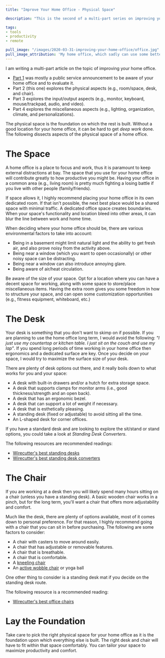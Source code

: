 ```yaml
---
title: "Improve Your Home Office - Physical Space"

description: "This is the second of a multi-part series on improving your home office. In this part, we talk about the physical aspects of your home office (space, desk, and chair)."

tags:
- tools
- productivity
- remote

pull_image: "/images/2020-03-31-improving-your-home-office/office.jpg"
pull_image_attribution: 'My home office, which sadly can use some better cable management.'
---
```


I am writing a multi-part article on the topic of improving your home office.

- [Part 1](/improve-your-home-office/) was mostly a public service announcement to be aware of your home office and to evaluate it.
- Part 2 (this one) explores the physical aspects (e.g., room/space, desk, and chair).
- Part 3 explores the input/output aspects (e.g., monitor, keyboard, mouse/trackpad, audio, and video).
- Part 4 explores the miscellaneous aspects (e.g., lighting, organization, climate, and personalizations).

The physical space is the foundation on which the rest is built. Without a good location for your home office, it can be hard to get _deep work_ done. The following dissects aspects of the physical space of a home office.

# The Space

A home office is a place to focus and work, thus it is paramount to keep external distractions at bay. The space that you use for your home office will contribute greatly to how productive you might be. Having your office in a common area (e.g., living room) is pretty much fighting a losing battle if you live with other people (family/friends).

If space allows it, I highly recommend placing your home office in its own dedicated room. If that isn't possible, the next best place would be a shared space with minimal traffic. A dedicated office space creates boundaries. When your space's functionality and location bleed into other areas, it can blur the line between work and home time.

When deciding where your home office should be, there are various environmental factors to take into account:

  - Being in a basement might limit natural light and the ability to get fresh air, and also prove noisy from the activity above.
  - Being near a window (which you want to open occasionally) or other noisy space can be distracting.
  - Being near a window can also introduce annoying glare.
  - Being aware of air/heat circulation.

Be aware of the size of your space. Opt for a location where you can have a decent space for working, along with some space to store/place miscellaneous items. Having the extra room gives you some freedom in how to structure your space, and can open some customization opportunities (e.g., fitness equipment, whiteboard, etc.)

# The Desk

Your desk is something that you don't want to skimp on if possible. If you are planning to use the home office long term, I would avoid the following: _"I just use my countertop or kitchen table. I just sit on the couch and use my lap"_. If you spend long periods of time working in your home office then ergonomics and a dedicated surface are key. Once you decide on your space, I would try to maximize the surface size of your desk.

There are plenty of desk options out there, and it really boils down to what works for you and your space:

  - A desk with built-in drawers and/or a hutch for extra storage space.
  - A desk that supports clamps for monitor arms (i.e., good thickness/strength and an open back).
  - A desk that has an ergonomic bezel.
  - A desk that can support a lot of weight if necessary.
  - A desk that is esthetically pleasing.
  - A standing desk (fixed or adjustable) to avoid sitting all the time.
  - An L-shaped desk for corner offices.

If you have a standard desk and are looking to explore the sit/stand or stand options, you could take a look at _Standing Desk Converters_.

The following resources are recommended readings:

  - [Wirecutter's best standing desks](https://thewirecutter.com/reviews/best-standing-desk/)
  - [Wirecutter's best standing desk converters](https://thewirecutter.com/reviews/best-standing-desk-converters/)

# The Chair

If you are working at a desk then you will likely spend many hours sitting on a chair (unless you have a standing desk). A basic wooden chair works in a pinch, but for the long term, you'll want a chair that offers more adjustability and comfort.

Much like the desk, there are plenty of options available, most of it comes down to personal preference. For that reason, I highly recommend going with a chair that you can sit in before purchasing. The following are some factors to consider:

  - A chair with casters to move around easily.
  - A chair that has adjustable or removable features.
  - A chair that is breathable.
  - A chair that is comfortable.
  - A [kneeling chair](https://en.wikipedia.org/wiki/Kneeling_chair)
  - An [active wobble chair](https://www.uncagedergonomics.com/blog/what-is-an-active-chair/) or yoga ball

One other thing to consider is a standing desk mat if you decide on the standing desk route.

The following resource is a recommended reading:

  - [Wirecutter's best office chairs](https://thewirecutter.com/reviews/best-office-chair/)

# Lay the Foundation

Take care to pick the right physical space for your home office as it is the foundation upon which everything else is built. The right desk and chair will have to fit within that space comfortably. You can tailor your space to maximize productivity and comfort.
